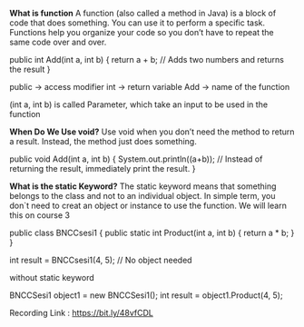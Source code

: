 **What is function**
A function (also called a method in Java) is a block of code that does something. You can use it to perform a specific task. Functions help you organize your code so you don’t have to repeat the same code over and over.


public int Add(int a, int b) {
    return a + b; // Adds two numbers and returns the result
}

public -> access modifier
int -> return variable 
Add -> name of the function

(int a, int b) is called Parameter, which take an input to be used in the function

**When Do We Use void?**
Use void when you don’t need the method to return a result. Instead, the method just does something.

public void Add(int a, int b) {
    System.out.println((a+b)); // Instead of returning the result, immediately print the result.
}

**What is the static Keyword?**
The static keyword means that something belongs to the class and not to an individual object.
In simple term, you don`t need to creat an object or instance to use the function. We will learn this on course 3

public class BNCCsesi1 {
    public static int Product(int a, int b) {
        return a * b;
    }
}

int result = BNCCsesi1(4, 5); // No object needed

without static keyword

BNCCSesi1 object1 = new BNCCSesi1();
int result = object1.Product(4, 5);

Recording Link : https://bit.ly/48vfCDL
